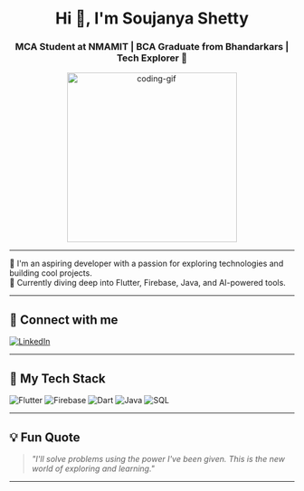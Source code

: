 <h1 align="center">Hi 👋, I'm Soujanya Shetty</h1>
<h3 align="center">MCA Student at NMAMIT | BCA Graduate from Bhandarkars | Tech Explorer 🚀</h3>

<p align="center">
  <img src="https://media.giphy.com/media/qgQUggAC3Pfv687qPC/giphy.gif" width="300" alt="coding-gif"/>
</p>

---

🌟 I'm an aspiring developer with a passion for exploring technologies and building cool projects.  
🎯 Currently diving deep into Flutter, Firebase, Java, and AI-powered tools.

---

## 🔗 Connect with me
[![LinkedIn](https://img.shields.io/badge/LinkedIn-blue?logo=linkedin&style=for-the-badge)](https://www.linkedin.com/in/soujanya-shetty)

---

## 🧰 My Tech Stack
![Flutter](https://img.shields.io/badge/-Flutter-02569B?logo=flutter&style=for-the-badge)
![Firebase](https://img.shields.io/badge/-Firebase-FFCA28?logo=firebase&style=for-the-badge)
![Dart](https://img.shields.io/badge/-Dart-0175C2?logo=dart&style=for-the-badge)
![Java](https://img.shields.io/badge/-Java-007396?logo=java&style=for-the-badge)
![SQL](https://img.shields.io/badge/-SQL-4479A1?logo=mysql&style=for-the-badge)

------

## 💡 Fun Quote

> *"I'll solve problems using the power I've been given. This is the new world of exploring and learning."*

---

